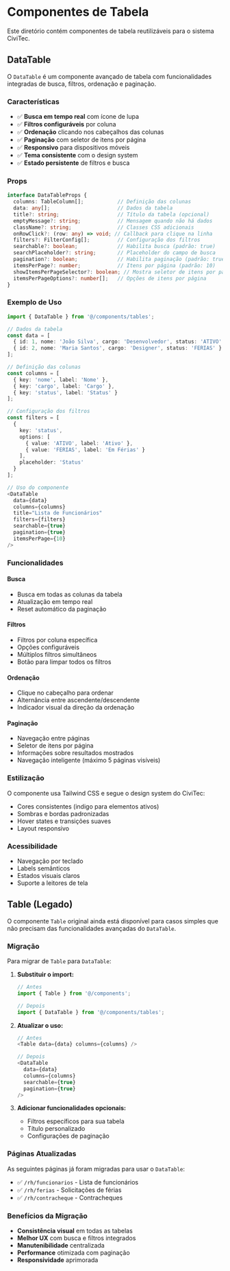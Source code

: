 # Componentes de Tabela

Este diretório contém componentes de tabela reutilizáveis para o sistema CiviTec.

## DataTable

O `DataTable` é um componente avançado de tabela com funcionalidades integradas de busca, filtros, ordenação e paginação.

### Características

- ✅ **Busca em tempo real** com ícone de lupa
- ✅ **Filtros configuráveis** por coluna
- ✅ **Ordenação** clicando nos cabeçalhos das colunas
- ✅ **Paginação** com seletor de itens por página
- ✅ **Responsivo** para dispositivos móveis
- ✅ **Tema consistente** com o design system
- ✅ **Estado persistente** de filtros e busca

### Props

```typescript
interface DataTableProps {
  columns: TableColumn[];           // Definição das colunas
  data: any[];                      // Dados da tabela
  title?: string;                   // Título da tabela (opcional)
  emptyMessage?: string;            // Mensagem quando não há dados
  className?: string;               // Classes CSS adicionais
  onRowClick?: (row: any) => void; // Callback para clique na linha
  filters?: FilterConfig[];         // Configuração dos filtros
  searchable?: boolean;             // Habilita busca (padrão: true)
  searchPlaceholder?: string;       // Placeholder do campo de busca
  pagination?: boolean;             // Habilita paginação (padrão: true)
  itemsPerPage?: number;            // Itens por página (padrão: 10)
  showItemsPerPageSelector?: boolean; // Mostra seletor de itens por página
  itemsPerPageOptions?: number[];   // Opções de itens por página
}
```

### Exemplo de Uso

```typescript
import { DataTable } from '@/components/tables';

// Dados da tabela
const data = [
  { id: 1, nome: 'João Silva', cargo: 'Desenvolvedor', status: 'ATIVO' },
  { id: 2, nome: 'Maria Santos', cargo: 'Designer', status: 'FERIAS' }
];

// Definição das colunas
const columns = [
  { key: 'nome', label: 'Nome' },
  { key: 'cargo', label: 'Cargo' },
  { key: 'status', label: 'Status' }
];

// Configuração dos filtros
const filters = [
  {
    key: 'status',
    options: [
      { value: 'ATIVO', label: 'Ativo' },
      { value: 'FERIAS', label: 'Em Férias' }
    ],
    placeholder: 'Status'
  }
];

// Uso do componente
<DataTable
  data={data}
  columns={columns}
  title="Lista de Funcionários"
  filters={filters}
  searchable={true}
  pagination={true}
  itemsPerPage={10}
/>
```

### Funcionalidades

#### Busca
- Busca em todas as colunas da tabela
- Atualização em tempo real
- Reset automático da paginação

#### Filtros
- Filtros por coluna específica
- Opções configuráveis
- Múltiplos filtros simultâneos
- Botão para limpar todos os filtros

#### Ordenação
- Clique no cabeçalho para ordenar
- Alternância entre ascendente/descendente
- Indicador visual da direção da ordenação

#### Paginação
- Navegação entre páginas
- Seletor de itens por página
- Informações sobre resultados mostrados
- Navegação inteligente (máximo 5 páginas visíveis)

### Estilização

O componente usa Tailwind CSS e segue o design system do CiviTec:
- Cores consistentes (indigo para elementos ativos)
- Sombras e bordas padronizadas
- Hover states e transições suaves
- Layout responsivo

### Acessibilidade

- Navegação por teclado
- Labels semânticos
- Estados visuais claros
- Suporte a leitores de tela

## Table (Legado)

O componente `Table` original ainda está disponível para casos simples que não precisam das funcionalidades avançadas do `DataTable`.

### Migração

Para migrar de `Table` para `DataTable`:

1. **Substituir o import:**
   ```typescript
   // Antes
   import { Table } from '@/components';
   
   // Depois
   import { DataTable } from '@/components/tables';
   ```

2. **Atualizar o uso:**
   ```typescript
   // Antes
   <Table data={data} columns={columns} />
   
   // Depois
   <DataTable 
     data={data} 
     columns={columns}
     searchable={true}
     pagination={true}
   />
   ```

3. **Adicionar funcionalidades opcionais:**
   - Filtros específicos para sua tabela
   - Título personalizado
   - Configurações de paginação

### Páginas Atualizadas

As seguintes páginas já foram migradas para usar o `DataTable`:

- ✅ `/rh/funcionarios` - Lista de funcionários
- ✅ `/rh/ferias` - Solicitações de férias  
- ✅ `/rh/contracheque` - Contracheques

### Benefícios da Migração

- **Consistência visual** em todas as tabelas
- **Melhor UX** com busca e filtros integrados
- **Manutenibilidade** centralizada
- **Performance** otimizada com paginação
- **Responsividade** aprimorada


